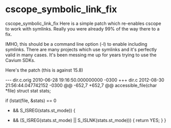 # cscope_symbolic_link_fix
cscope_symbolic_link_fix
Here is a simple patch which re-enables cscope to work with symlinks. Really you were already 99% of the way there to a fix.

IMHO, this should be a command line option (-l) to enable including symlinks. There are many projects which use symlinks and it's perfectly valid in many cases. It's been messing me up for years trying to use the Cavium SDKs.

Here's the patch (this is against 15.8)

--- dir.c.orig 2010-06-28 19:16:50.000000000 -0300
+++ dir.c 2012-08-30 21:56:44.047742152 -0300
@@ -652,7 +652,7 @@ accessible_file(char *file)
struct stat stats;

if (lstat(file, &stats) == 0
- && S_ISREG(stats.st_mode)) {
+ && (S_ISREG(stats.st_mode) || S_ISLNK(stats.st_mode))) {
return YES;
}
}
